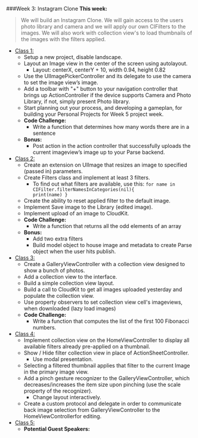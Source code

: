 ###Week 3: Instagram Clone
**This week:**
>We will build an Instagram Clone. We will gain access to the users photo library and camera and we will
apply our own CIFilters to the images. We will also work with collection view's to load thumbnails
of the images with the filters applied.

  * [Class 1:](class-1/)
  	* Setup a new project, disable landscape.
	* Layout an Image view in the center of the screen using autolayout. 
		* Layout: centerX, centerY + 10, width 0.94, height 0.82
	* Use the UIImagePickerController and its delegate to use the camera to set the image view’s image. 
	* Add a toolbar with "+" button to your navigation controller that brings up ActionController if the device supports Camera and Photo Library, if not, simply present Photo library.
	* Start planning out your process, and developing a gameplan, for building your Personal Projects for Week 5 project week.
	* **Code Challenge:** 
		* Write a function that determines how many words there are in a sentence
	* **Bonus:** 
		* Post action in the action controller that successfully uploads the current imageview’s image up to your Parse backend.
  * [Class 2:](class-2/)
  	* Create an extension on UIImage that resizes an image to specified (passed in) parameters.
	* Create Filters class and implement at least 3 filters. 
		* To find out what filters are available, use this:
			`for name in CIFilter.filterNamesInCategories(nil){            
			print(name)
			}`
	* Create the ability to reset applied filter to the default image.
	* Implement Save image to the Library (edited image).
	* Implement upload of an image to CloudKit.
	* **Code Challenge:** 
		* Write a function that returns all the odd elements of an array
	* **Bonus:**
 		* Add two extra filters 
 		* Build model object to house image and metadata to create Parse object when the user hits publish.
  * [Class 3:](class-3/)
  	* Create a GalleryViewController with a collection view designed to show a bunch of photos.
	* Add a collection view to the interface.
	* Build a simple collection view layout.
	* Build a call to CloudKit to get all images uploaded yesterday and populate the collection view.
	* Use property observers to set collection view cell's imageviews, when downloaded (lazy load images)
	* **Code Challenge:** 
		* Write a function that computes the list of the first 100 Fibonacci numbers.
  * [Class 4:](class-4/)
 	* Implement collection view on the HomeViewController to display all available filters already pre-applied on a thumbnail.
	* Show / Hide filter collection view in place of ActionSheetController. 
		* Use modal presentation.
	* Selecting a filtered thumbnail applies that filter to the current Image in the primary image view.
	* Add a pinch gesture recognizer to the GalleryViewController, which decreases/increases the item size upon pinching (use the scale property of the recognizer). 
		* Change layout interactively.
	* Create a custom protocol and delegate in order to communicate back image selection from GalleryViewController to the HomeViewControllerfor editing.
  * [Class 5:](class-5/)
  	* **Potential Guest Speakers:**